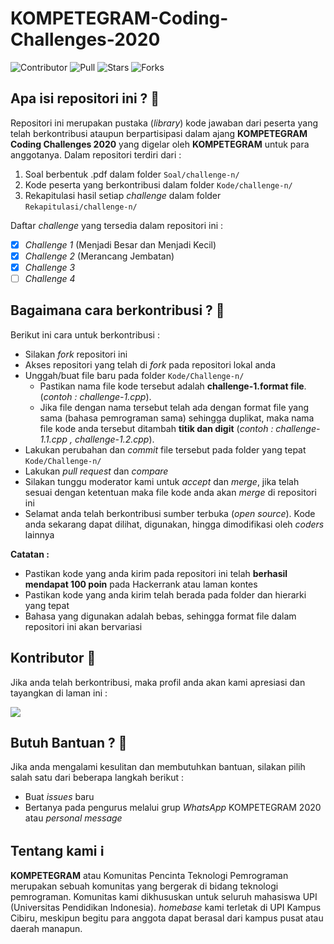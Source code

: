 # KOMPETEGRAM-Coding-Challenges-2020

![Contributor](https://img.shields.io/github/contributors/PROYEK-KOMPETEGRAM/KOMPETEGRAM-Coding-Challenges-2020?color=blue)
![Pull](https://img.shields.io/bitbucket/pr-raw/PROYEK-KOMPETEGRAM/KOMPETEGRAM-Coding-Challenges-2020?color=blue)
![Stars](https://img.shields.io/packagist/stars/PROYEK-KOMPETEGRAM/KOMPETEGRAM-Coding-Challenges-2020?color=blue)
![Forks](https://img.shields.io/github/forks/PROYEK-KOMPETEGRAM/KOMPETEGRAM-Coding-Challenges-2020?style=flat-square)

## Apa isi repositori ini ? :speech_balloon: 
Repositori ini merupakan pustaka (*library*) kode jawaban dari peserta yang telah berkontribusi ataupun berpartisipasi dalam ajang
**KOMPETEGRAM Coding Challenges 2020** yang digelar oleh **KOMPETEGRAM** untuk para anggotanya. Dalam repositori terdiri dari :
1. Soal berbentuk .pdf dalam folder `Soal/challenge-n/`
2. Kode peserta yang berkontribusi dalam folder `Kode/challenge-n/`
3. Rekapitulasi hasil setiap *challenge* dalam folder `Rekapitulasi/challenge-n/`

Daftar *challenge* yang tersedia dalam repositori ini :
- [x] *Challenge 1* (Menjadi Besar dan Menjadi Kecil)
- [x] *Challenge 2* (Merancang Jembatan)
- [x] *Challenge 3* 
- [ ] *Challenge 4* 

## Bagaimana cara berkontribusi ? :page_with_curl: 
Berikut ini cara untuk berkontribusi :
- Silakan *fork* repositori ini
- Akses repositori yang telah di *fork* pada repositori lokal anda
- Unggah/buat file baru pada folder `Kode/Challenge-n/` 
  - Pastikan nama file kode tersebut adalah **challenge-1.format file**. (*contoh : challenge-1.cpp*).
  - Jika file dengan nama tersebut telah ada dengan format file yang sama (bahasa pemrograman sama) sehingga duplikat, maka nama file kode anda tersebut ditambah **titik dan digit**
    (*contoh : challenge-1.1.cpp , challenge-1.2.cpp*).
- Lakukan perubahan dan *commit* file tersebut pada folder yang tepat `Kode/Challenge-n/`
- Lakukan *pull request* dan *compare*
- Silakan tunggu moderator kami untuk *accept* dan *merge*, jika telah sesuai dengan ketentuan maka file kode anda akan *merge* di repositori ini 
- Selamat anda telah berkontribusi sumber terbuka (*open source*). Kode anda sekarang dapat dilihat, digunakan, hingga dimodifikasi oleh *coders* lainnya

**Catatan :** 
- Pastikan kode yang anda kirim pada repositori ini telah **berhasil mendapat 100 poin** pada Hackerrank atau laman kontes
- Pastikan kode yang anda kirim telah berada pada folder dan hierarki yang tepat
- Bahasa yang digunakan adalah bebas, sehingga format file dalam repositori ini akan bervariasi

## Kontributor :mag_right:
Jika anda telah berkontribusi, maka profil anda akan kami apresiasi dan tayangkan di laman ini :

<a href="https://github.com/PROYEK-KOMPETEGRAM/KOMPETEGRAM-Coding-Challenges-2020/graphs/contributors">
  <img src="https://contributors-img.web.app/image?repo=PROYEK-KOMPETEGRAM/KOMPETEGRAM-Coding-Challenges-2020" />
</a>

## Butuh Bantuan ? :speech_balloon: 
Jika anda mengalami kesulitan dan membutuhkan bantuan, silakan pilih salah satu dari beberapa langkah berikut :
- Buat *issues* baru 
- Bertanya pada pengurus melalui grup *WhatsApp* KOMPETEGRAM 2020 atau *personal message*
 
## Tentang kami :information_source:
**KOMPETEGRAM** atau Komunitas Pencinta Teknologi Pemrograman merupakan sebuah komunitas yang bergerak di bidang teknologi pemrograman. Komunitas kami dikhususkan untuk seluruh mahasiswa UPI (Universitas Pendidikan Indonesia). *homebase* kami terletak di UPI Kampus Cibiru, meskipun begitu para anggota dapat berasal dari kampus pusat atau daerah manapun.

